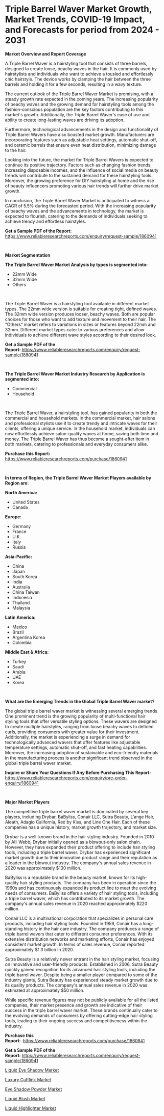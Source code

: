 <p><h1>Triple Barrel Waver Market Growth, Market Trends, COVID-19 Impact, and Forecasts for period from 2024 - 2031</h1></p><p><strong>Market Overview and Report Coverage</strong></p>
<p><p>A Triple Barrel Waver is a hairstyling tool that consists of three barrels, designed to create loose, beachy waves in the hair. It is commonly used by hairstylists and individuals who want to achieve a tousled and effortlessly chic hairstyle. The device works by clamping the hair between the three barrels and holding it for a few seconds, resulting in a wavy texture.</p><p>The current outlook of the Triple Barrel Waver Market is promising, with a steady growth rate expected in the coming years. The increasing popularity of beachy waves and the growing demand for hairstyling tools among the fashion-conscious population are the key factors contributing to this market's growth. Additionally, the Triple Barrel Waver's ease of use and ability to create long-lasting waves are driving its adoption.</p><p>Furthermore, technological advancements in the design and functionality of Triple Barrel Wavers have also boosted market growth. Manufacturers are incorporating features such as adjustable heat settings, automatic shut-off, and ceramic barrels that ensure even heat distribution, minimizing damage to the hair.</p><p>Looking into the future, the market for Triple Barrel Wavers is expected to continue its positive trajectory. Factors such as changing fashion trends, increasing disposable incomes, and the influence of social media on beauty trends will contribute to the sustained demand for these hairstyling tools. Moreover, the growing preference for DIY hairstyling at home and the rise of beauty influencers promoting various hair trends will further drive market growth.</p><p>In conclusion, the Triple Barrel Waver Market is anticipated to witness a CAGR of 5.5% during the forecasted period. With the increasing popularity of beachy waves and the advancements in technology, the market is expected to flourish, catering to the demands of individuals seeking to achieve trendy and effortless hairstyles.</p></p>
<p><strong>Get a Sample PDF of the Report:</strong> <a href="https://www.reliableresearchreports.com/enquiry/request-sample/1860941">https://www.reliableresearchreports.com/enquiry/request-sample/1860941</a></p>
<p>&nbsp;</p>
<p><strong>Market Segmentation</strong></p>
<p><strong>The Triple Barrel Waver Market Analysis by types is segmented into:</strong></p>
<p><ul><li>22mm Wide</li><li>32mm Wide</li><li>Others</li></ul></p>
<p>&nbsp;</p>
<p><p>The Triple Barrel Waver is a hairstyling tool available in different market types. The 22mm wide version is suitable for creating tight, defined waves. The 32mm wide version produces looser, beachy waves. Both are popular choices for those who want to add texture and movement to their hair. The "Others" market refers to variations in sizes or features beyond 22mm and 32mm. Different market types cater to various preferences and allow individuals to achieve different wave styles according to their desired look.</p></p>
<p><strong>Get a Sample PDF of the Report:</strong>&nbsp;<a href="https://www.reliableresearchreports.com/enquiry/request-sample/1860941">https://www.reliableresearchreports.com/enquiry/request-sample/1860941</a></p>
<p>&nbsp;</p>
<p><strong>The Triple Barrel Waver Market Industry Research by Application is segmented into:</strong></p>
<p><ul><li>Commercial</li><li>Household</li></ul></p>
<p>&nbsp;</p>
<p><p>The Triple Barrel Waver, a hairstyling tool, has gained popularity in both the commercial and household markets. In the commercial market, hair salons and professional stylists use it to create trendy and intricate waves for their clients, offering a unique service. In the household market, individuals can now effortlessly achieve salon-quality waves at home, saving both time and money. The Triple Barrel Waver has thus become a sought-after item in both markets, catering to professionals and everyday consumers alike.</p></p>
<p><strong>Purchase this Report:</strong>&nbsp; <a href="https://www.reliableresearchreports.com/purchase/1860941">https://www.reliableresearchreports.com/purchase/1860941</a></p>
<p>&nbsp;</p>
<p><strong>In terms of Region, the Triple Barrel Waver Market Players available by Region are:</strong></p>
<p>
    <p> <strong> North America: </strong>
        <ul>
            <li>United States</li>
            <li>Canada</li>
        </ul>
        </p> 
    <p> <strong> Europe: </strong>
        <ul>
            <li>Germany</li>
            <li>France</li>
            <li>U.K.</li>
            <li>Italy</li>
            <li>Russia</li>
        </ul>
        </p> 
    <p> <strong> Asia-Pacific: </strong>
        <ul>
            <li>China</li>
            <li>Japan</li>
            <li>South Korea</li>
            <li>India</li>
            <li>Australia</li>
            <li>China Taiwan</li>
            <li>Indonesia</li>
            <li>Thailand</li>
            <li>Malaysia</li>
        </ul>
        </p> 
    <p> <strong> Latin America: </strong>
        <ul>
            <li>Mexico</li>
            <li>Brazil</li>
            <li>Argentina Korea</li>
            <li>Colombia</li>
        </ul>
        </p> 
    <p> <strong> Middle East & Africa: </strong>
        <ul>
            <li>Turkey</li>
            <li>Saudi</li>
            <li>Arabia</li>
            <li>UAE</li>
            <li>Korea</li>
        </ul>
    </p>
    </p>
<p>&nbsp;</p>
<p><strong>What are the Emerging Trends in the Global Triple Barrel Waver market?</strong></p>
<p><p>The global triple barrel waver market is witnessing several emerging trends. One prominent trend is the growing popularity of multi-functional hair styling tools that offer versatile styling options. These wavers are designed to create multiple hairstyles, ranging from loose beachy waves to defined curls, providing consumers with greater value for their investment. Additionally, the market is experiencing a surge in demand for technologically advanced wavers that offer features like adjustable temperature settings, automatic shut-off, and fast heating capabilities. Moreover, the increasing adoption of sustainable and eco-friendly materials in the manufacturing process is another significant trend observed in the global triple barrel waver market.</p></p>
<p><strong>Inquire or Share Your Questions If Any Before Purchasing This Report</strong>- <a href="https://www.reliableresearchreports.com/enquiry/pre-order-enquiry/1860941">https://www.reliableresearchreports.com/enquiry/pre-order-enquiry/1860941</a></p>
<p>&nbsp;</p>
<p><strong>Major Market Players</strong></p>
<p><p>The competitive triple barrel waver market is dominated by several key players, including Drybar, BaByliss, Conair LLC, Sutra Beauty, L'ange Hair, Aleath, Adagio California, Red by Kiss, and Line One Hair. Each of these companies has a unique history, market growth trajectory, and market size.</p><p>Drybar is a well-known brand in the hair styling industry. Founded in 2010 by Alli Webb, Drybar initially opened as a blowout-only salon chain. However, they have expanded their product offering to include hair styling tools, including a triple barrel waver. Drybar has experienced significant market growth due to their innovative product range and their reputation as a leader in the blowout industry. The company's annual sales revenue in 2020 was approximately $130 million.</p><p>BaByliss is a reputable brand in the beauty market, known for its high-quality hair styling products. The company has been in operation since the 1960s and has continuously expanded its product line to meet the evolving needs of consumers. BaByliss offers a variety of hair styling tools, including a triple barrel waver, which has contributed to its market growth. The company's annual sales revenue in 2020 reached approximately $220 million.</p><p>Conair LLC is a multinational corporation that specializes in personal care products, including hair styling tools. Founded in 1959, Conair has a long-standing history in the hair care industry. The company produces a range of triple barrel wavers that cater to different consumer preferences. With its extensive distribution networks and marketing efforts, Conair has enjoyed consistent market growth. In terms of sales revenue, Conair reported approximately $1.3 billion in 2020.</p><p>Sutra Beauty is a relatively newer entrant in the hair styling market, focusing on innovative and user-friendly products. Established in 2006, Sutra Beauty quickly gained recognition for its advanced hair styling tools, including the triple barrel waver. Despite being a smaller player compared to some of the industry giants, Sutra Beauty has experienced steady market growth due to its quality products. The company's annual sales revenue in 2020 was estimated at approximately $50 million.</p><p>While specific revenue figures may not be publicly available for all the listed companies, their market presence and growth are indicative of their success in the triple barrel waver market. These brands continually cater to the evolving demands of consumers by offering cutting-edge hair styling tools, leading to their ongoing success and competitiveness within the industry.</p></p>
<p><strong>Purchase this Report:</strong>&nbsp;&nbsp;<a href="https://www.reliableresearchreports.com/purchase/1860941">https://www.reliableresearchreports.com/purchase/1860941</a></p>
<p></p>
<p><strong>Get a Sample PDF of the Report:</strong>&nbsp;<a href="https://www.reliableresearchreports.com/enquiry/request-sample/1860941">https://www.reliableresearchreports.com/enquiry/request-sample/1860941</a></p>
<p><p><a href="https://github.com/merzlyukov93/Market-Research-Report-List-2/blob/main/liquid-eye-shadow-market.md">Liquid Eye Shadow Market</a></p><p><a href="https://github.com/melchekhinf/Market-Research-Report-List-2/blob/main/luxury-cufflink-market.md">Luxury Cufflink Market</a></p><p><a href="https://github.com/sofyaavrova/Market-Research-Report-List-2/blob/main/eye-shadow-powder-market.md">Eye Shadow Powder Market</a></p><p><a href="https://github.com/kholmovskayalyudmila/Market-Research-Report-List-2/blob/main/liquid-blush-market.md">Liquid Blush Market</a></p><p><a href="https://github.com/zebdakicsin/Market-Research-Report-List-2/blob/main/liquid-highlighter-market.md">Liquid Highlighter Market</a></p></p>